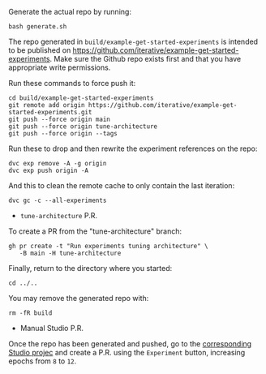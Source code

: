 Generate the actual repo by running: 

```
bash generate.sh
```

The repo generated in `build/example-get-started-experiments` is intended to be published on
https://github.com/iterative/example-get-started-experiments. 
Make sure the Github repo
exists first and that you have appropriate write permissions.

Run these commands to force push it:

```
cd build/example-get-started-experiments
git remote add origin https://github.com/iterative/example-get-started-experiments.git
git push --force origin main
git push --force origin tune-architecture
git push --force origin --tags
```

Run these to drop and then rewrite the experiment references on the repo:

```
dvc exp remove -A -g origin
dvc exp push origin -A
```

And this to clean the remote cache to only contain the last iteration:

```
dvc gc -c --all-experiments
```

- `tune-architecture` P.R.

To create a PR from the "tune-architecture" branch:

```
gh pr create -t "Run experiments tuning architecture" \
   -B main -H tune-architecture
```

Finally, return to the directory where you started:

```
cd ../..
```

You may remove the generated repo with:

```
rm -fR build
```

- Manual Studio P.R.

Once the repo has been generated and pushed, go to the [corresponding Studio projec](https://studio.iterative.ai/team/Iterative/projects/example-get-started-experiments-y8toqd433r) and create a P.R. using the `Experiment` button, increasing epochs from `8` to `12`.
